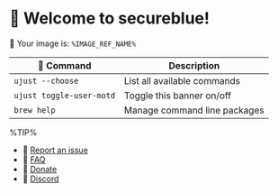 # 󰌾 Welcome to secureblue!
󱋩 Your image is: `%IMAGE_REF_NAME%`

|  Command | Description |
| ------- | ----------- |
| `ujust --choose`  | List all available commands |
| `ujust toggle-user-motd` | Toggle this banner on/off |
| `brew help` | Manage command line packages | 

%TIP%

- **󰊤** [Report an issue](https://github.com/secureblue/secureblue/issues)
- **󰈙** [FAQ](https://secureblue.dev/faq)
- **** [Donate](https://secureblue.dev/donate)
- **󰙯** [Discord](https://discord.gg/qMTv5cKfbF)
